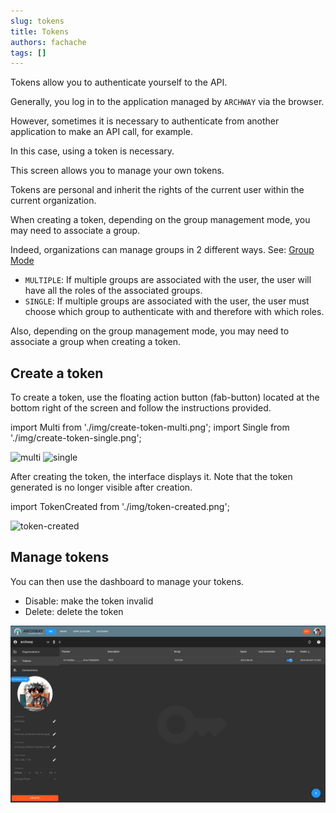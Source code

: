 ```yaml
---
slug: tokens
title: Tokens
authors: fachache
tags: []
---
```


Tokens allow you to authenticate yourself to the API.

Generally, you log in to the application managed by `ARCHWAY` via the browser.

However, sometimes it is necessary to authenticate from another application to make an API call, for example.

In this case, using a token is necessary.

This screen allows you to manage your own tokens.

Tokens are personal and inherit the rights of the current user within the current organization.

When creating a token, depending on the group management mode, you may need to associate a group.

Indeed, organizations can manage groups in 2 different ways. See: [Group Mode](/doc/organization/configuration#group-mode)

- `MULTIPLE`: If multiple groups are associated with the user, the user will have all the roles of the associated groups.
- `SINGLE`: If multiple groups are associated with the user, the user must choose which group to authenticate with and therefore with which roles.

Also, depending on the group management mode, you may need to associate a group when creating a token.

## Create a token

To create a token, use the floating action button (fab-button) located at the bottom right of the screen and follow the instructions provided.

import Multi from './img/create-token-multi.png';
import Single from './img/create-token-single.png';

<img src={Multi} alt="multi" width="300px" />
<img src={Single} alt="single" width="300px" />

After creating the token, the interface displays it. Note that the token generated is no longer visible after creation.

import TokenCreated from './img/token-created.png';

<img src={TokenCreated} alt="token-created" width="500px" />

## Manage tokens

You can then use the dashboard to manage your tokens.

 - Disable: make the token invalid
 - Delete: delete the token

![manage-tokens](./img/manage-tokens.png)


